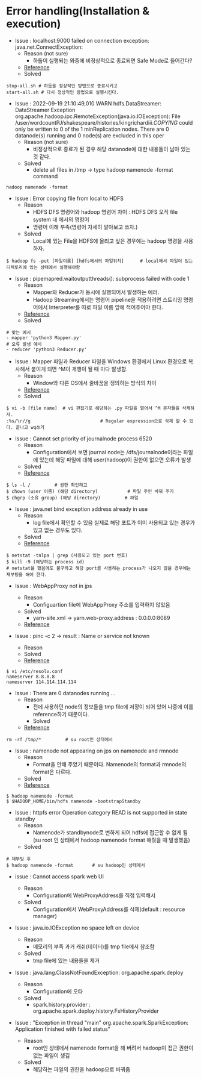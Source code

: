 # Error handling(Installation & execution)

- Issue : localhost:9000 failed on connection exception: java.net.ConnectException:
  - Reason (not sure)
    - 하둡이 실행되는 와중에 비정상적으로 종료되면 Safe Mode로 들어간다?
  - [Reference](https://seunghuni96.tistory.com/109)
  - Solved
```
stop-all.sh # 하둡을 정상적인 방법으로 종료시키고
start-all.sh # 다시 정상적인 방법으로 실행시킨다.
```
- Issue : 2022-09-19 21:10:49,010 WARN hdfs.DataStreamer: DataStreamer Exception org.apache.hadoop.ipc.RemoteException(java.io.IOException): File /user/wordcountPJ/shakespeare/histories/kingrichardiii._COPYING_ could only be written to 0 of the 1 minReplication nodes. There are 0 datanode(s) running and 0 node(s) are excluded in this oper
  - Reason (not sure)
    - 비정상적으로 종료가 된 경우 해당 datanode에 대한 내용들이 남아 있는 것 같다.
  - Solved
    - delete all files in /tmp -> type hadoop namenode -format command
```
hadoop namenode -format
```
- Issue : Error copying file from local to HDFS
  - Reason
    - HDFS DFS 명령어와 hadoop 명령어 차이 : HDFS DFS 오직 file system 내 에서의 명령어
    - 명령어 이해 부족(명령어 자세히 알아보고 쓰자.)
  - Solved
    - Local에 있는 File을 HDFS에 올리고 싶은 경우에는 hadoop 명령을 사용하자.
```
$ hadoop fs -put [파일이름] [hdfs에서의 파일위치]      # local에서 파일이 있는 디렉토리에 있는 상태에서 실행해야함
```

- Issue : pipemapred.waitoutputthreads(): subprocess failed with code 1  
  - Reason
    - Mapper와 Reducer가 동시에 실행되어서 발생하는 에러.
    - Hadoop Streaming에서는 명령어 pipeline을 적용하려면 스트리밍 명령어에서 Interpreter를 따로 파일 이름 앞에 적어주어야 한다.
  - [Reference](https://earthconquest.tistory.com/245)
  - Solved
```
# 맞는 예시
- mapper 'python3 Mapper.py'
# 오류 발생 예시
- reducer 'python3 Reducer.py'
```

- Issue : Mapper 파일과 Reducer 파일을 Windows 환경에서 Linux 환경으로 복사해서 붙이게 되면 ^M이 개행이 될 때 마다 발생함.
  - Reason
    - Window와 다른 OS에서 줄바꿈을 정의하는 방식의 차이
  - [Reference](https://www.adminschoice.com/how-to-remove-m-in-linux-unix#:~:text=Control%20M%20(%20%5EM)%20characters,pasted%20from%20a%20windows%20machine.)
  - Solved
```
$ vi -b [file name]  # vi 편집기로 해당하는 .py 파일을 열어서 ^M 문자들을 삭제하자.
:%s/\r//g                          # Regular expression으로 삭제 할 수 있다. 끝나고 wq쓰기
```

- Issue : Cannot set priority of journalnode process 6520
  - Reason
    - Configuration에서 보면 journal node는 /dfs/journalnode이라는 파일에 있는데 해당 파일에 대해 user(hadoop)이 권한이 없으면 오류가 발생
  - Solved
  - [Reference](https://stackoverflow.com/questions/56052827/error-cannot-set-priority-of-journalnode-process-6520)
```
$ ls -l /         # 권한 확인하고
$ chown (user 이름) (해당 directory)           # 파일 주인 바꿔 주기
$ chgrp (소유 group) (해당 directory)         # 파일 
```

- Issue : java.net bind exception address already in use
  - Reason
    - log file에서 확인할 수 있음 실제로 해당 포트가 이미 사용되고 있는 경우가 있고 없는 경우도 있다.
  - Solved
  - [Reference](https://community.cloudera.com/t5/Support-Questions/Failed-to-start-namenode-java-net-BindException-Port-in-use/td-p/228570)
```
$ netstat -tnlpa | grep (사용되고 있는 port 번호)
$ kill -9 (해당하는 process id)
# netstat을 했음에도 불구하고 해당 port를 사용하는 process가 나오지 않을 경우에는 재부팅을 해야 한다.
```

- Issue : WebAppProxy not in jps
  - Reason
    - Configuartion file에 WebAppProxy 주소를 입력하지 않았음
  - Solved
    - yarn-site.xml -> yarn.web-proxy.address : 0.0.0.0:8089
  - [Reference](https://tdoodle.tistory.com/entry/Hadoop-Namenode-HA-%EA%B5%AC%EC%84%B1%ED%95%98%EA%B8%B0?category=815463)

- Issue : pinc -c 2 -> result : Name or service not known
  - Reason
  - Solved
  - [Reference](https://intrepidgeeks.com/tutorial/linux-ping-wwwbaiducom-name-or-service-not-known)
```
$ vi /etc/resolv.conf
nameserver 8.8.8.8
nameserver 114.114.114.114
```

- Issue : There are 0 datanodes running ...
  - Reason
    - 전에 사용하던 node의 정보들을 tmp file에 저장이 되어 있어 나중에 이를 reference하기 때문이다.
    - Solved
  - [Reference](https://stackoverflow.com/questions/26545524/there-are-0-datanodes-running-and-no-nodes-are-excluded-in-this-operation)
```
rm -rf /tmp/*         # su root인 상태에서
```

- Issue : namenode not appearing on jps on namenode and rmnode
  - Reason
    - Format을 안해 주었기 때문이다. Namenode의 format과 rmnode의 format은 다르다.
  - Solved
  - [Reference](https://spidyweb.tistory.com/272?category=910416)
```
$ hadoop namenode -format
$ $HADOOP_HOME/bin/hdfs namenode -bootstrapStandby
```

- Issue : httpfs error Operation category READ is not supported in state standby
  - Reason
    - Namenode가 standbynode로 변하게 되어 hdfs에 접근할 수 없게 됨(su root 인 상태에서 hadoop namenode format 해줬을 때 발생했음)
  - Solved
```
# 재부팅 후
$ hadoop namenode -format       # su hadoop인 상태에서
```

- issue : Cannot access spark web UI
  - Reason
    - Configuration에 WebProxyAddress를 직접 입력해서
  - Solved
    - Configuration에서 WebProxyAddress를 삭제(default : resource manager)

- Issue : java.io.IOException no space left on device
  - Reason
    - 메모리의 부족 과거 캐쉬(데이터)를 tmp file에서 참조함
  - Solved
    - tmp file에 있는 내용들을 제거

- Issue : java.lang.ClassNotFoundException: org.apache.spark.deploy
  - Reason
    - Configuration에 오타
  - Solved
    - spark.history.provider : org.apache.spark.deploy.history.FsHistoryProvider

- Issue : "Exception in thread "main" org.apache.spark.SparkException: Application finished with failed status"
  - Reason
    - root인 상태에서 namenode format을 해 버려서 hadoop이 접근 권한이 없는 파일이 생김
  - Solved
    - 해당하는 파일의 권한을 hadoop으로 바꿔줌

